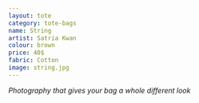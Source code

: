 ```yaml
---
layout: tote
category: tote-bags
name: String
artist: Satria Kwan
colour: brown
price: 40$
fabric: Cotton
image: string.jpg
---
```


*Photography that gives your bag a whole different look*

